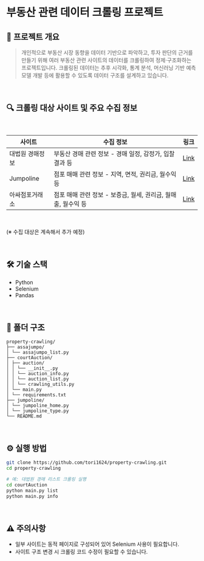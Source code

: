 # 부동산 관련 데이터 크롤링 프로젝트

## 📌 프로젝트 개요
> 개인적으로 부동산 시장 동향을 데이터 기반으로 파악하고, 투자 판단의 근거를 만들기 위해 여러 부동산 관련 사이트의 데이터를 크롤링하여 정제·구조화하는 프로젝트입니다. 크롤링된 데이터는 추후 시각화, 통계 분석, 머신러닝 기반 예측 모델 개발 등에 활용할 수 있도록 데이터 구조를 설계하고 있습니다.
<br/>

## 🔍 크롤링 대상 사이트 및 주요 수집 정보

<br/>

| 사이트 | 수집 정보 | 링크 |
|------|---------|-------------|
| 대법원 경매정보 | 부동산 경매 관련 정보 - 경매 일정, 감정가, 입찰 결과 등 | [Link](https://www.courtauction.go.kr/pgj/index.on) |
| Jumpoline | 점포 매매 관련 정보 - 지역, 면적, 권리금, 월수익 등 | [Link](https://www.jumpoline.com/) |
| 아싸점포거래소 | 점포 매매 관련 정보 - 보증금, 월세, 권리금, 월매출, 월수익 등 | [Link](https://xn--v69ap5so3hsnb81e1wfh6z.com/) |

<br/>

(※ 수집 대상은 계속해서 추가 예정)

<br/>

## 🛠️ 기술 스택
- Python
- Selenium
- Pandas
<br/>

## 📁 폴더 구조
```
property-crawling/
├── assajumpo/
│ └── assajumpo_list.py
├── courtAuction/
│ ├── auction/
│ │ └── __init__.py
│ │ └── auction_info.py
│ │ └── auction_list.py
│ │ └── crawling_utils.py
│ └── main.py
│ └── requirements.txt
├── jumpoline/
│ └── jumpoline_home.py
│ └── jumpoline_type.py
└── README.md
```

<br/>

## ⚙️ 실행 방법
```bash
git clone https://github.com/tori1624/property-crawling.git
cd property-crawling

# 예: 대법원 경매 리스트 크롤링 실행
cd courtAuction
python main.py list
python main.py info
```

<br/>

## ⚠️ 주의사항
- 일부 사이트는 동적 페이지로 구성되어 있어 Selenium 사용이 필요합니다.
- 사이트 구조 변경 시 크롤링 코드 수정이 필요할 수 있습니다.
